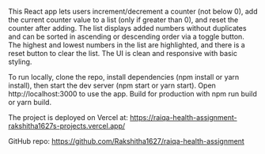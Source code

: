 This React app lets users increment/decrement a counter (not below 0), add the current counter value to a list (only if greater than 0), and reset the counter after adding. The list displays added numbers without duplicates and can be sorted in ascending or descending order via a toggle button. The highest and lowest numbers in the list are highlighted, and there is a reset button to clear the list. The UI is clean and responsive with basic styling.

To run locally, clone the repo, install dependencies (npm install or yarn install), then start the dev server (npm start or yarn start). Open http://localhost:3000 to use the app. Build for production with npm run build or yarn build.

The project is deployed on Vercel at:
https://raiqa-health-assignment-rakshitha1627s-projects.vercel.app/

GitHub repo:
https://github.com/Rakshitha1627/raiqa-health-assignment
